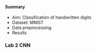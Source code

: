 
#### Summary
- Aim: Classification of handwritten digits
- Dataset: MNIST
- Data preprocessing
- Results



### Lab 2 CNN

